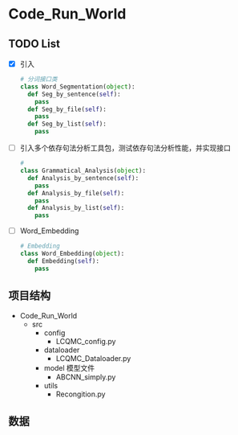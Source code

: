 # Code_Run_World

## TODO List

- [x] 引入
  ```python
  # 分词接口类
  class Word_Segmentation(object):
    def Seg_by_sentence(self):
      pass
    def Seg_by_file(self):
      pass
    def Seg_by_list(self):
      pass
  ```
- [ ] 引入多个依存句法分析工具包，测试依存句法分析性能，并实现接口
  ```python
  # 
  class Grammatical_Analysis(object):
    def Analysis_by_sentence(self):
      pass
    def Analysis_by_file(self):
      pass
    def Analysis_by_list(self):
      pass
  ```
- [ ] Word_Embedding 
  ```python
  # Embedding 
  class Word_Embedding(object):
    def Embedding(self):
      pass
  ```

## 项目结构
- Code_Run_World
  - src 
    - config 
      - LCQMC_config.py
    - dataloader 
      - LCQMC_Dataloader.py
    - model 模型文件
      - ABCNN_simply.py
    - utils
      - Recongition.py



## 数据

